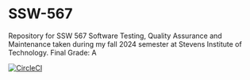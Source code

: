 # SSW-567
Repository for SSW 567 Software Testing, Quality Assurance and Maintenance taken during my fall 2024 semester at Stevens Institute of Technology.
Final Grade: A

[![CircleCI](https://dl.circleci.com/status-badge/img/gh/sohanchatterjee/SSW-567/tree/main.svg?style=svg&circle-token=CCIPRJ_3hieWKisL2Vi5yxVLVeVRX_b3606fac1fab5dbaf4c332ebf3b010be4053dcea)](https://dl.circleci.com/status-badge/redirect/gh/sohanchatterjee/SSW-567/tree/main)
